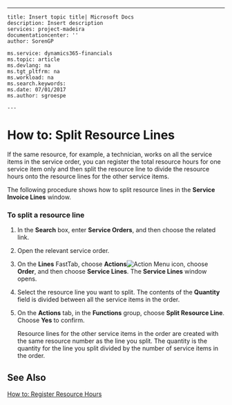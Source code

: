 ---
    title: Insert topic title| Microsoft Docs
    description: Insert description
    services: project-madeira
    documentationcenter: ''
    author: SorenGP

    ms.service: dynamics365-financials
    ms.topic: article
    ms.devlang: na
    ms.tgt_pltfrm: na
    ms.workload: na
    ms.search.keywords:
    ms.date: 07/01/2017
    ms.author: sgroespe

    ---
# How to: Split Resource Lines
If the same resource, for example, a technician, works on all the service items in the service order, you can register the total resource hours for one service item only and then split the resource line to divide the resource hours onto the resource lines for the other service items.  
  
 The following procedure shows how to split resource lines in the **Service Invoice Lines** window.  
  
### To split a resource line  
  
1.  In the **Search** box, enter **Service Orders**, and then choose the related link.  
  
2.  Open the relevant service order.  
  
3.  On the **Lines** FastTab, choose **Actions**![Action Menu icon](../DesignAndEngineering/media/actionmenuicon.png "actionMenuIcon"), choose **Order**, and then choose **Service Lines**. The **Service Lines** window opens.  
  
4.  Select the resource line you want to split. The contents of the **Quantity** field is divided between all the service items in the order.  
  
5.  On the **Actions** tab, in the **Functions** group, choose **Split Resource Line**. Choose **Yes** to confirm.  
  
     Resource lines for the other service items in the order are created with the same resource number as the line you split. The quantity is the quantity for the line you split divided by the number of service items in the order.  
  
## See Also  
 [How to: Register Resource Hours](../Service/how-to-register-resource-hours.md)